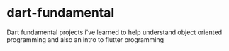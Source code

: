 # dart-fundamental
Dart fundamental projects i've learned to help understand object oriented programming and also an intro to flutter programming
